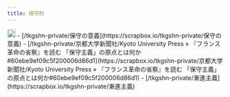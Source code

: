 ```yaml
---
title: 保守的
---
```


<img src='https://scrapbox.io/api/pages/blu3mo-public/tkgshn/icon' alt='tkgshn.icon' height="19.5"/>
- [/tkgshn-private/保守の意義](https://scrapbox.io/tkgshn-private/保守の意義)
- [/tkgshn-private/京都大学新聞社/Kyoto University Press » 『フランス革命の省察』を読む 「保守主義」の原点とは何か#60ebe9ef09c5f200006d86d1](https://scrapbox.io/tkgshn-private/京都大学新聞社/Kyoto University Press » 『フランス革命の省察』を読む 「保守主義」の原点とは何か#60ebe9ef09c5f200006d86d1)
- [/tkgshn-private/漸進主義](https://scrapbox.io/tkgshn-private/漸進主義)

